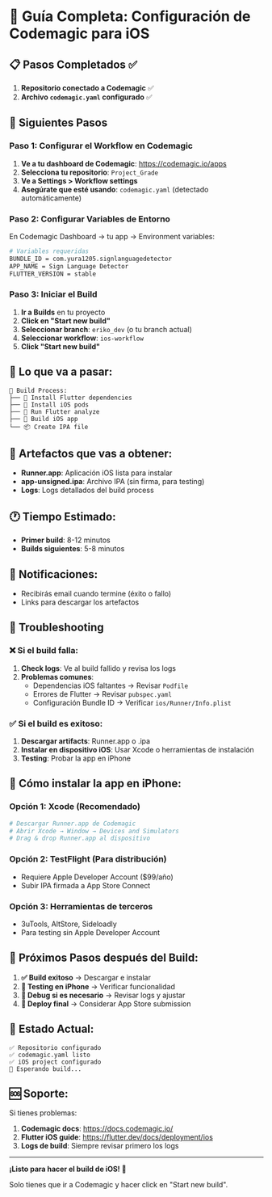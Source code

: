 # 🍎 Guía Completa: Configuración de Codemagic para iOS

## 📋 Pasos Completados ✅

1. **Repositorio conectado a Codemagic** ✅
2. **Archivo `codemagic.yaml` configurado** ✅

## 🚀 Siguientes Pasos

### Paso 1: Configurar el Workflow en Codemagic

1. **Ve a tu dashboard de Codemagic**: https://codemagic.io/apps
2. **Selecciona tu repositorio**: `Project_Grade`
3. **Ve a Settings > Workflow settings**
4. **Asegúrate que esté usando**: `codemagic.yaml` (detectado automáticamente)

### Paso 2: Configurar Variables de Entorno

En Codemagic Dashboard → tu app → Environment variables:

```bash
# Variables requeridas
BUNDLE_ID = com.yura1205.signlanguagedetector
APP_NAME = Sign Language Detector
FLUTTER_VERSION = stable
```

### Paso 3: Iniciar el Build

1. **Ir a Builds** en tu proyecto
2. **Click en "Start new build"**
3. **Seleccionar branch**: `eriko_dev` (o tu branch actual)
4. **Seleccionar workflow**: `ios-workflow`
5. **Click "Start new build"**

## 📱 Lo que va a pasar:

```
🔄 Build Process:
├── 🔧 Install Flutter dependencies
├── 📱 Install iOS pods
├── 🧪 Run Flutter analyze
├── 🍎 Build iOS app
└── 📦 Create IPA file
```

## 📁 Artefactos que vas a obtener:

- **Runner.app**: Aplicación iOS lista para instalar
- **app-unsigned.ipa**: Archivo IPA (sin firma, para testing)
- **Logs**: Logs detallados del build process

## 🕐 Tiempo Estimado:
- **Primer build**: 8-12 minutos
- **Builds siguientes**: 5-8 minutos

## 📧 Notificaciones:
- Recibirás email cuando termine (éxito o fallo)
- Links para descargar los artefactos

## 🔧 Troubleshooting

### ❌ Si el build falla:

1. **Check logs**: Ve al build fallido y revisa los logs
2. **Problemas comunes**:
   - Dependencias iOS faltantes → Revisar `Podfile`
   - Errores de Flutter → Revisar `pubspec.yaml`
   - Configuración Bundle ID → Verificar `ios/Runner/Info.plist`

### ✅ Si el build es exitoso:

1. **Descargar artifacts**: Runner.app o .ipa
2. **Instalar en dispositivo iOS**: Usar Xcode o herramientas de instalación
3. **Testing**: Probar la app en iPhone

## 📲 Cómo instalar la app en iPhone:

### Opción 1: Xcode (Recomendado)
```bash
# Descargar Runner.app de Codemagic
# Abrir Xcode → Window → Devices and Simulators
# Drag & drop Runner.app al dispositivo
```

### Opción 2: TestFlight (Para distribución)
- Requiere Apple Developer Account ($99/año)
- Subir IPA firmada a App Store Connect

### Opción 3: Herramientas de terceros
- 3uTools, AltStore, Sideloadly
- Para testing sin Apple Developer Account

## 🎯 Próximos Pasos después del Build:

1. **✅ Build exitoso** → Descargar e instalar
2. **🧪 Testing en iPhone** → Verificar funcionalidad
3. **🐛 Debug si es necesario** → Revisar logs y ajustar
4. **🚀 Deploy final** → Considerar App Store submission

## 📱 Estado Actual:

```
✅ Repositorio configurado
✅ codemagic.yaml listo
✅ iOS project configurado
🔄 Esperando build...
```

## 🆘 Soporte:

Si tienes problemas:
1. **Codemagic docs**: https://docs.codemagic.io/
2. **Flutter iOS guide**: https://flutter.dev/docs/deployment/ios
3. **Logs de build**: Siempre revisar primero los logs

---

**¡Listo para hacer el build de iOS! 🚀**

Solo tienes que ir a Codemagic y hacer click en "Start new build".